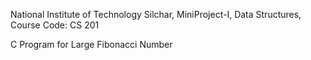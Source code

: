 National Institute of Technology Silchar, 
MiniProject-I, 
Data Structures, 
Course Code: CS 201

C Program for Large Fibonacci Number
